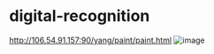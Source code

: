 # digital-recognition
http://106.54.91.157:90/yang/paint/paint.html
![image](https://user-images.githubusercontent.com/42662760/112566876-bd3b3500-8e1a-11eb-9f4f-7994a5e80bd8.png)
